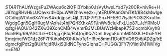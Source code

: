 $START$hAUtWzgsPuZWAqu6c2KfPI3Ybkp0JsVyUweLYad7y20CR+nivRe+HJ8YqgRHvHkLUOavkr4H0puWW2hhvVezx+jhtERUPAanOmiTKf/884sMwIgeOCdhgW0Ao6XAYuvS4xdgjpsesQjL32QF7P2Sn+HF5BG7lyJhPtO3l2KxutlmWgdgCgn5GgHRugMrAxhJt4hjPQrRXhxA9FJhWv8cIukFxLUp87LJeYRMoUqdtgHAQU/O42ZXw39XohCMB4wVmrB3MLBUsWzMbapK753locmbKvyh89cn9Bq/69/ASCILiE+0Ogg7jBlu/FhQo/6IQ7OmL9vguFbrmM0NX8J+0xiEYHEmcjmo/WG1dz26F7PKihoMXOhKIybTe1Hl6cc8mmf1DoK9VQ6Sb6jADZg/IrEdgmcfgjPdt2gBUXfdjdRUxjS3ldNCFynxGlqnaC+PUGQ/3FY7Kfiini9M1WiIVg==$END$